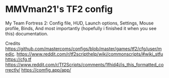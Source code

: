# MMVman21's TF2 config
My Team Fortress 2: Config file, HUD, Launch options, Settings, Mouse profile, Binds, And most importantly (hopefully i finished it when you see this) documentation.


Credits
https://github.com/mastercoms/configs/blob/master/games/tf2/cfg/user/medic.
https://www.reddit.com/r/tf2scripthelp/wiki/commonscripts/#wiki_stfu
https://cfg.tf
https://www.reddit.com/r/Tf2Scripts/comments/1fhid4i/is_this_formatted_correctly/
https://comfig.app/app/



